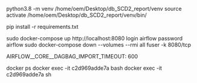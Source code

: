 python3.8 -m venv /home/oem/Desktop/db_SCD2_report/venv
source activate /home/oem/Desktop/db_SCD2_report/venv/bin/


pip install -r requirements.txt

sudo docker-compose up
http://localhost:8080
login airflow
password airflow
sudo docker-compose down --volumes --rmi all
fuser -k 8080/tcp

AIRFLOW__CORE__DAGBAG_IMPORT_TIMEOUT: 600

docker ps
docker exec -it c2d969adde7a bash
docker exec -it c2d969adde7a sh